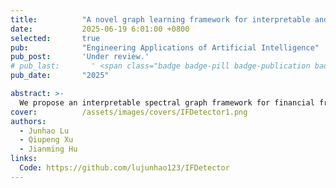 ```yaml
---
title:          "A novel graph learning framework for interpretable and imbalance financial fraud detection"
date:           2025-06-19 6:01:00 +0800
selected:       true
pub:            "Engineering Applications of Artificial Intelligence"
pub_post:       'Under review.'
# pub_last:       ' <span class="badge badge-pill badge-publication badge-success">Q1</span>'
pub_date:       "2025"

abstract: >-
  We propose an interpretable spectral graph framework for financial fraud detection that tackles imbalance and adversarial challenges, achieving superior accuracy and robustness on benchmark datasets.
cover:          /assets/images/covers/IFDetector1.png
authors:
  - Junhao Lu
  - Qiupeng Xu
  - Jianming Hu
links:
  Code: https://github.com/lujunhao123/IFDetector
---
```



